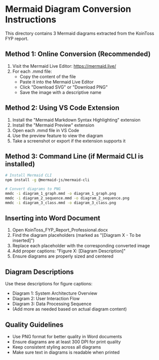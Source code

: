 # Mermaid Diagram Conversion Instructions

This directory contains 3 Mermaid diagrams extracted from the KoinToss FYP report.

## Method 1: Online Conversion (Recommended)

1. Visit the Mermaid Live Editor: https://mermaid.live/
2. For each .mmd file:
   - Copy the content of the file
   - Paste it into the Mermaid Live Editor
   - Click "Download SVG" or "Download PNG"
   - Save the image with a descriptive name

## Method 2: Using VS Code Extension

1. Install the "Mermaid Markdown Syntax Highlighting" extension
2. Install the "Mermaid Preview" extension
3. Open each .mmd file in VS Code
4. Use the preview feature to view the diagram
5. Take a screenshot or export if the extension supports it

## Method 3: Command Line (if Mermaid CLI is installed)

```bash
# Install Mermaid CLI
npm install -g @mermaid-js/mermaid-cli

# Convert diagrams to PNG
mmdc -i diagram_1_graph.mmd -o diagram_1_graph.png
mmdc -i diagram_2_sequence.mmd -o diagram_2_sequence.png
mmdc -i diagram_3_class.mmd -o diagram_3_class.png
```

## Inserting into Word Document

1. Open KoinToss_FYP_Report_Professional.docx
2. Find the diagram placeholders (marked as "[Diagram X - To be inserted]")
3. Replace each placeholder with the corresponding converted image
4. Add proper captions: "Figure X: [Diagram Description]"
5. Ensure diagrams are properly sized and centered

## Diagram Descriptions

Use these descriptions for figure captions:

- Diagram 1: System Architecture Overview
- Diagram 2: User Interaction Flow
- Diagram 3: Data Processing Sequence
- (Add more as needed based on actual diagram content)

## Quality Guidelines

- Use PNG format for better quality in Word documents
- Ensure diagrams are at least 300 DPI for print quality
- Keep consistent styling across all diagrams
- Make sure text in diagrams is readable when printed
